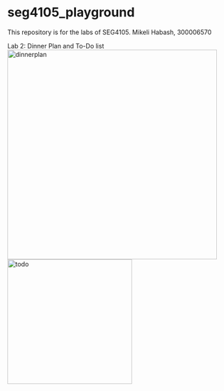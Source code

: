 # seg4105_playground

This repository is for the labs of SEG4105.
Mikeli Habash, 300006570

Lab 2: Dinner Plan and To-Do list
<img width="471" alt="dinnerplan" src="https://user-images.githubusercontent.com/31967044/133820631-3d384082-b48c-4330-a1d2-7de2fed4bb46.PNG">
<img width="280" alt="todo" src="https://user-images.githubusercontent.com/31967044/133820647-7550724c-ce9b-4c0c-a441-2628e798d2f7.PNG">
